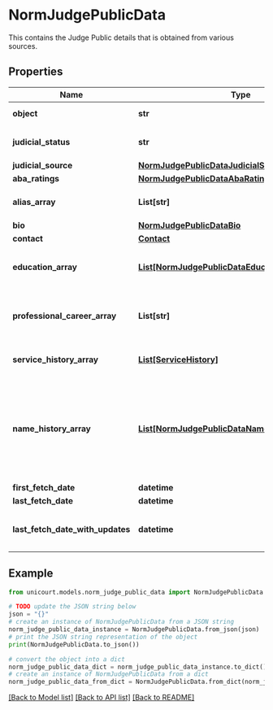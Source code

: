 # NormJudgePublicData

This contains the Judge Public details that is obtained from various sources.

## Properties

Name | Type | Description | Notes
------------ | ------------- | ------------- | -------------
**object** | **str** |  | [default to 'NormJudgePublicData']
**judicial_status** | **str** | The judicial status of the Judge | 
**judicial_source** | [**NormJudgePublicDataJudicialSource**](NormJudgePublicDataJudicialSource.md) |  | 
**aba_ratings** | [**NormJudgePublicDataAbaRatings**](NormJudgePublicDataAbaRatings.md) |  | 
**alias_array** | **List[str]** | Other Names of the Judge. | 
**bio** | [**NormJudgePublicDataBio**](NormJudgePublicDataBio.md) |  | 
**contact** | [**Contact**](Contact.md) |  | 
**education_array** | [**List[NormJudgePublicDataEducationArrayInner]**](NormJudgePublicDataEducationArrayInner.md) | The Education History of the judge. | 
**professional_career_array** | **List[str]** | The non-judicial career history of the judge. | 
**service_history_array** | [**List[ServiceHistory]**](ServiceHistory.md) | Judicial History of the Judge. | 
**name_history_array** | [**List[NormJudgePublicDataNameHistoryArrayInner]**](NormJudgePublicDataNameHistoryArrayInner.md) | Name changes of the Judge. Change in the official name. Other names go to Alias array. | 
**first_fetch_date** | **datetime** |  | 
**last_fetch_date** | **datetime** |  | 
**last_fetch_date_with_updates** | **datetime** | Last Fetch Date of the Judge Update. | 

## Example

```python
from unicourt.models.norm_judge_public_data import NormJudgePublicData

# TODO update the JSON string below
json = "{}"
# create an instance of NormJudgePublicData from a JSON string
norm_judge_public_data_instance = NormJudgePublicData.from_json(json)
# print the JSON string representation of the object
print(NormJudgePublicData.to_json())

# convert the object into a dict
norm_judge_public_data_dict = norm_judge_public_data_instance.to_dict()
# create an instance of NormJudgePublicData from a dict
norm_judge_public_data_from_dict = NormJudgePublicData.from_dict(norm_judge_public_data_dict)
```
[[Back to Model list]](../README.md#documentation-for-models) [[Back to API list]](../README.md#documentation-for-api-endpoints) [[Back to README]](../README.md)


